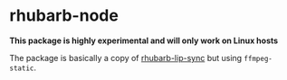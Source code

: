 # rhubarb-node

**This package is highly experimental and will only work on Linux hosts**

The package is basically a copy of [rhubarb-lip-sync](https://github.com/despossivel/rhubarb-lip-sync) but using `ffmpeg-static`.

